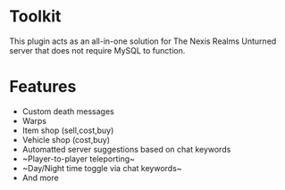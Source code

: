 # Toolkit
This plugin acts as an all-in-one solution for The Nexis Realms Unturned server that does not require MySQL to function.

# Features
* Custom death messages
* Warps
* Item shop (sell,cost,buy)
* Vehicle shop (cost,buy)
* Automatted server suggestions based on chat keywords
* ~Player-to-player teleporting~
* ~Day/Night time toggle via chat keywords~
* And more
